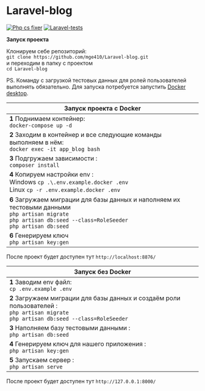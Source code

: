 # Laravel-blog

[![Php cs fixer](https://github.com/mge410/Laravel-blog/actions/workflows/linter.yml/badge.svg)](https://github.com/mge410/Laravel-blog/actions/workflows/linter.yml)
[![Laravel-tests](https://github.com/mge410/Laravel-blog/actions/workflows/test.yml/badge.svg)](https://github.com/mge410/Laravel-blog/actions/workflows/test.yml)

**Запуск проекта**

Клонируем себе репозиторий:  
```git clone https://github.com/mge410/Laravel-blog.git ```  
и переходим в папку с проектом   
```cd Laravel-blog ```

PS. Команду с загрузкой тестовых данных для ролей пользователей выполнять обязательно. Для запуска потребуется запустить [Docker desktop](https://www.docker.com/products/docker-desktop/).

| **Запуск проекта с Docker**                                                                                                                                                                |
|--------------------------------------------------------------------------------------------------------------------------------------------------------------------------------------------|
| **1** Поднимаем контейнер: <br>  ```docker-compose up -d```                                                                                                                                |
| **2** Заходим в контейнер и все следующие команды выполняем в нём: <br>```docker exec -it app_blog bash ```                                                                                |
| **3** Подгружаем зависимости : <br>```composer install ```                                                                                                                                 |
| **4** Копируем настройки env :  <br> Windows ```cp .\.env.example.docker .env  ``` <br> Linux  ```cp -r .env.example.docker .env ```                                                       |
| **6** Загружаем миграции для базы данных и наполняем их тестовыми данными <br>```php artisan migrate ``` <br> ```php artisan db:seed --class=RoleSeeder ``` <br> ```php artisan db:seed``` |
| **6** Генерируем ключ   <br>```php artisan key:gen```                                                                                                                                      |

После проект будет доступен тут ```http://localhost:8876/```

| **Запуск без Docker**                                                                                                                                      |
|------------------------------------------------------------------------------------------------------------------------------------------------------------|
| **1** Заводим env файл: <br>  ```cp .env.example .env```                                                                                                   |
| **2** Загружаем миграции для базы данных и создаём роли пользователей : <br>  ```php artisan migrate``` <br>  ```php artisan db:seed --class=RoleSeeder``` |
| **3** Наполняем базу тестовыми данными :  <br>  ```php artisan db:seed```                                                                                  |
| **4** Генерируем ключ для нашего приложения :  <br> ```php artisan key:gen```                                                                              |
| **5** Запускаем сервер : <br>  ```php artisan serve```                                                                                                     |

После проект будет доступен тут ```http://127.0.0.1:8000/```
